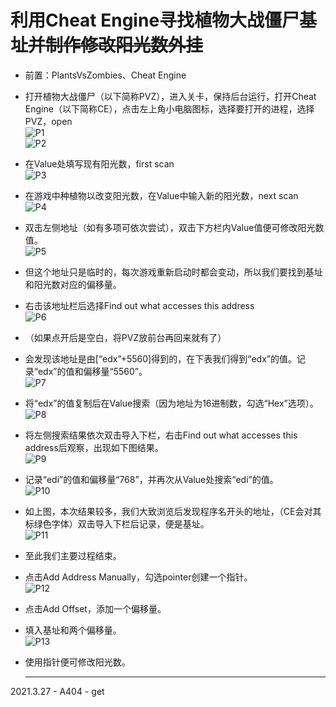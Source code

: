 # 利用Cheat Engine寻找植物大战僵尸基址~~并制作修改阳光数外挂~~  
* 前置：PlantsVsZombies、Cheat Engine  
  
* 打开植物大战僵尸（以下简称PVZ），进入关卡，保持后台运行，打开Cheat Engine（以下简称CE），点击左上角小电脑图标，选择要打开的进程，选择PVZ，open  
![P1](https://github.com/CK-155/university-qichuang/blob/Photo/1.png)  
![P2](https://github.com/CK-155/university-qichuang/blob/Photo/2.png)  
* 在Value处填写现有阳光数，first scan  
![P3](https://github.com/CK-155/university-qichuang/blob/Photo/3.png)  
* 在游戏中种植物以改变阳光数，在Value中输入新的阳光数，next scan  
![P4](https://github.com/CK-155/university-qichuang/blob/Photo/4.png)  
* 双击左侧地址（如有多项可依次尝试），双击下方栏内Value值便可修改阳光数值。  
![P5](https://github.com/CK-155/university-qichuang/blob/Photo/5.png)  
* 但这个地址只是临时的，每次游戏重新启动时都会变动，所以我们要找到基址和阳光数对应的偏移量。  
* 右击该地址栏后选择Find out what accesses this address  
![P6](https://github.com/CK-155/university-qichuang/blob/Photo/6.png)  
* （如果点开后是空白，将PVZ放前台再回来就有了）  
* 会发现该地址是由[“edx”+5560]得到的，在下表我们得到“edx”的值。记录“edx”的值和偏移量“5560”。  
![P7](https://github.com/CK-155/university-qichuang/blob/Photo/7.png)  
* 将“edx”的值复制后在Value搜索（因为地址为16进制数，勾选“Hex”选项）。  
![P8](https://github.com/CK-155/university-qichuang/blob/Photo/8.png)  
* 将左侧搜索结果依次双击导入下栏，右击Find out what accesses this address后观察，出现如下图结果。  
![P9](https://github.com/CK-155/university-qichuang/blob/Photo/9.png)  
* 记录“edi”的值和偏移量“768”，并再次从Value处搜索“edi”的值。  
![P10](https://github.com/CK-155/university-qichuang/blob/Photo/10.png)  
* 如上图，本次结果较多，我们大致浏览后发现程序名开头的地址，（CE会对其标绿色字体）双击导入下栏后记录，便是基址。  
![P11](https://github.com/CK-155/university-qichuang/blob/Photo/11.png)  
* 至此我们主要过程结束。  
   
* 点击Add Address Manually，勾选pointer创建一个指针。  
![P12](https://github.com/CK-155/university-qichuang/blob/Photo/12.png)  
* 点击Add Offset，添加一个偏移量。  
* 填入基址和两个偏移量。  
![P13](https://github.com/CK-155/university-qichuang/blob/Photo/13.png)  
* 使用指针便可修改阳光数。  
  
  ***  
2021.3.27 - A404 - get
